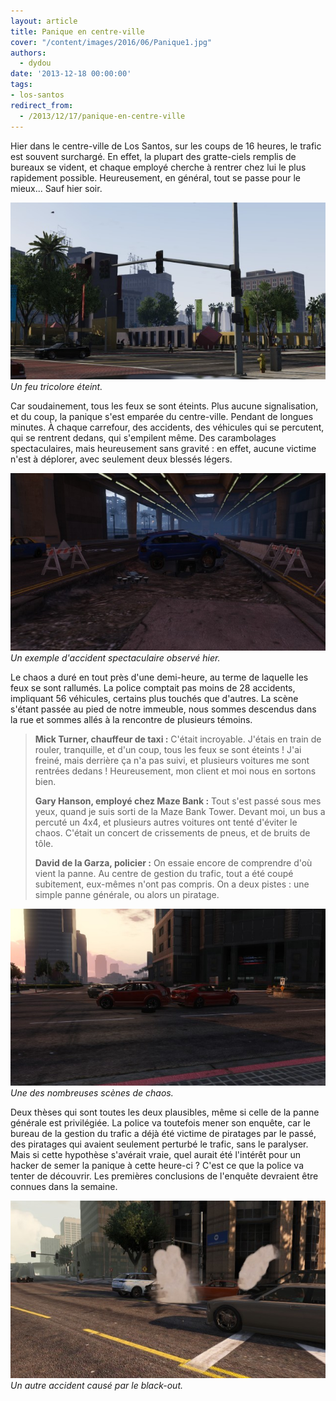 ```yaml
---
layout: article
title: Panique en centre-ville
cover: "/content/images/2016/06/Panique1.jpg"
authors:
  - dydou
date: '2013-12-18 00:00:00'
tags:
- los-santos
redirect_from:
  - /2013/12/17/panique-en-centre-ville
---
```


Hier dans le centre-ville de Los Santos, sur les coups de 16 heures, le trafic est souvent surchargé. En effet, la plupart des gratte-ciels remplis de bureaux se vident, et chaque employé cherche à rentrer chez lui le plus rapidement possible. Heureusement, en général, tout se passe pour le mieux... Sauf hier soir.

![Un feu tricolore éteint.](/content/images/2016/06/Panique.jpg)
_Un feu tricolore éteint._

Car soudainement, tous les feux se sont éteints. Plus aucune signalisation, et du coup, la panique s'est emparée du centre-ville. Pendant de longues minutes. À chaque carrefour, des accidents, des véhicules qui se percutent, qui se rentrent dedans, qui s'empilent même. Des carambolages spectaculaires, mais heureusement sans gravité : en effet, aucune victime n'est à déplorer, avec seulement deux blessés légers.

![Un exemple d'accident spectaculaire observé hier.](/content/images/2016/06/Panique2.jpg)
_Un exemple d'accident spectaculaire observé hier._

Le chaos a duré en tout près d'une demi-heure, au terme de laquelle les feux se sont rallumés. La police comptait pas moins de 28 accidents, impliquant 56 véhicules, certains plus touchés que d'autres. La scène s'étant passée au pied de notre immeuble, nous sommes descendus dans la rue et sommes allés à la rencontre de plusieurs témoins.

> **Mick Turner, chauffeur de taxi :** C'était incroyable. J'étais en train de rouler, tranquille, et d'un coup, tous les feux se sont éteints ! J'ai freiné, mais derrière ça n'a pas suivi, et plusieurs voitures me sont rentrées dedans ! Heureusement, mon client et moi nous en sortons bien.
> 
> **Gary Hanson, employé chez Maze Bank :** Tout s'est passé sous mes yeux, quand je suis sorti de la Maze Bank Tower. Devant moi, un bus a percuté un 4x4, et plusieurs autres voitures ont tenté d'éviter le chaos. C'était un concert de crissements de pneus, et de bruits de tôle.
> 
> **David de la Garza, policier :** On essaie encore de comprendre d'où vient la panne. Au centre de gestion du trafic, tout a été coupé subitement, eux-mêmes n'ont pas compris. On a deux pistes : une simple panne générale, ou alors un piratage.

![Une des nombreuses scènes de chaos.](/content/images/2016/06/Panique3.jpg)
_Une des nombreuses scènes de chaos._

Deux thèses qui sont toutes les deux plausibles, même si celle de la panne générale est privilégiée. La police va toutefois mener son enquête, car le bureau de la gestion du trafic a déjà été victime de piratages par le passé, des piratages qui avaient seulement perturbé le trafic, sans le paralyser. Mais si cette hypothèse s'avérait vraie, quel aurait été l'intérêt pour un hacker de semer la panique à cette heure-ci ? C'est ce que la police va tenter de découvrir. Les premières conclusions de l'enquête devraient être connues dans la semaine.

![Un autre accident causé par le black-out.](/content/images/2016/06/Panique4.jpg)
_Un autre accident causé par le black-out._